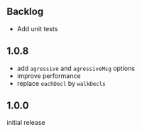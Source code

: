 ## Backlog
- Add unit tests

## 1.0.8
- add `agressive` and `agressiveMsg` options
- improve performance
- replace `eachDecl` by `walkDecls`

## 1.0.0
initial release
